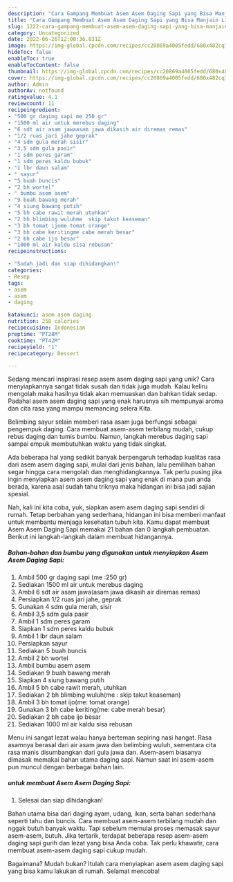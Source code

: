 ```yaml
---
description: "Cara Gampang Membuat Asem Asem Daging Sapi yang Bisa Manjain Lidah"
title: "Cara Gampang Membuat Asem Asem Daging Sapi yang Bisa Manjain Lidah"
slug: 1222-cara-gampang-membuat-asem-asem-daging-sapi-yang-bisa-manjain-lidah
category: Uncategorized
date: 2022-06-26T12:00:36.831Z
image: https://img-global.cpcdn.com/recipes/cc20869a4005fedd/680x482cq70/asem-asem-daging-sapi-foto-resep-utama.jpg
hideToc: false
enableToc: true
enableTocContent: false
thumbnail: https://img-global.cpcdn.com/recipes/cc20869a4005fedd/680x482cq70/asem-asem-daging-sapi-foto-resep-utama.jpg
cover: https://img-global.cpcdn.com/recipes/cc20869a4005fedd/680x482cq70/asem-asem-daging-sapi-foto-resep-utama.jpg
author: Admin
authorAv: notfound
ratingvalue: 4.1
reviewcount: 11
recipeingredient:
- "500 gr daging sapi me 250 gr"
- "1500 ml air untuk merebus daging"
- "6 sdt air asam jawaasam jawa dikasih air diremas remas"
- "1/2 ruas jari jahe geprak"
- "4 sdm gula merah sisir"
- "3,5 sdm gula pasir"
- "1 sdm peres garam"
- "1 sdm peres kaldu bubuk"
- "1 lbr daun salam"
- " sayur"
- "5 buah buncis"
- "2 bh wortel"
- " bumbu asem asem"
- "9 buah bawang merah"
- "4 siung bawang putih"
- "5 bh cabe rawit merah utuhkan"
- "2 bh blimbing wuluhme  skip takut keaseman"
- "3 bh tomat ijome tomat orange"
- "3 bh cabe keritingme cabe merah besar"
- "2 bh cabe ijo besar"
- "1000 ml air kaldu sisa rebusan"
recipeinstructions:

- "Sudah jadi dan siap dihidangkan!"
categories:
- Resep
tags:
- asem
- asem
- daging

katakunci: asem asem daging 
nutrition: 258 calories
recipecuisine: Indonesian
preptime: "PT28M"
cooktime: "PT42M"
recipeyield: "1"
recipecategory: Dessert

---
```





Sedang mencari inspirasi resep asem asem daging sapi yang unik? Cara menyiapkannya sangat tidak susah dan tidak juga mudah. Kalau keliru mengolah maka hasilnya tidak akan memuaskan dan bahkan tidak sedap. Padahal asem asem daging sapi yang enak harusnya sih mempunyai aroma dan cita rasa yang mampu memancing selera Kita.





Belimbing sayur selain memberi rasa asam juga berfungsi sebagai pengempuk daging. Cara membuat asem-asem terbilang mudah, cukup rebus daging dan tumis bumbu. Namun, langkah merebus daging sapi sampai empuk membutuhkan waktu yang tidak singkat.

Ada beberapa hal yang sedikit banyak berpengaruh terhadap kualitas rasa dari asem asem daging sapi, mulai dari jenis bahan, lalu pemilihan bahan segar hingga cara mengolah dan menghidangkannya. Tak perlu pusing jika ingin menyiapkan asem asem daging sapi yang enak di mana pun anda berada, karena asal sudah tahu triknya maka hidangan ini bisa jadi sajian spesial.






Nah, kali ini kita coba, yuk, siapkan asem asem daging sapi sendiri di rumah. Tetap berbahan yang sederhana, hidangan ini bisa memberi manfaat untuk membantu menjaga kesehatan tubuh kita. Kamu dapat membuat Asem Asem Daging Sapi memakai 21 bahan dan 0 langkah pembuatan. Berikut ini langkah-langkah dalam membuat hidangannya.

<!--inarticleads1-->

##### Bahan-bahan dan bumbu yang digunakan untuk menyiapkan Asem Asem Daging Sapi:

1. Ambil 500 gr daging sapi (me :250 gr)
1. Sediakan 1500 ml air untuk merebus daging
1. Ambil 6 sdt air asam jawa(asam jawa dikasih air diremas remas)
1. Persiapkan 1/2 ruas jari jahe, geprak
1. Gunakan 4 sdm gula merah, sisir
1. Ambil 3,5 sdm gula pasir
1. Ambil 1 sdm peres garam
1. Siapkan 1 sdm peres kaldu bubuk
1. Ambil 1 lbr daun salam
1. Persiapkan  sayur
1. Sediakan 5 buah buncis
1. Ambil 2 bh wortel
1. Ambil  bumbu asem asem
1. Sediakan 9 buah bawang merah
1. Siapkan 4 siung bawang putih
1. Ambil 5 bh cabe rawit merah, utuhkan
1. Sediakan 2 bh blimbing wuluh(me : skip takut keaseman)
1. Ambil 3 bh tomat ijo(me: tomat orange)
1. Gunakan 3 bh cabe keriting(me: cabe merah besar)
1. Sediakan 2 bh cabe ijo besar
1. Sediakan 1000 ml air kaldu sisa rebusan


Menu ini sangat lezat walau hanya berteman sepiring nasi hangat. Rasa asamnya berasal dari air asam jawa dan belimbing wuluh, sementara cita rasa manis disumbangkan dari gula jawa dan. Asem-asem biasanya dimasak memakai bahan utama daging sapi. Namun saat ini asem-asem pun muncul dengan berbagai bahan lain. 

<!--inarticleads2-->

#####  untuk membuat Asem Asem Daging Sapi:


1. Selesai dan siap dihidangkan!

Bahan utama bisa dari daging ayam, udang, ikan, serta bahan sederhana seperti tahu dan buncis. Cara membuat asem-asem terbilang mudah dan nggak butuh banyak waktu. Tapi sebelum memulai proses memasak sayur asem-asem, butuh. Jika tertarik, terdapat beberapa resep asem-asem daging sapi gurih dan lezat yang bisa Anda coba. Tak perlu khawatir, cara membuat asem-asem daging sapi cukup mudah. 

Bagaimana? Mudah bukan? Itulah cara menyiapkan asem asem daging sapi yang bisa kamu lakukan di rumah. Selamat mencoba!
